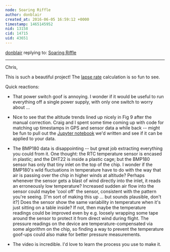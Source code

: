 ```yaml
---
node: Soaring Riffle
author: donblair
created_at: 2016-06-05 16:59:12 +0000
timestamp: 1465145952
nid: 13158
cid: 14715
uid: 43651
---
```




[donblair](../profile/donblair) replying to: [Soaring Riffle](../notes/cfastie/06-02-2016/soaring-riffle)

----
Chris,

This is such a beautiful project! The [lapse rate](https://en.wikipedia.org/wiki/Lapse_rate) calculation is so fun to see.

Quick reactions:

- That power switch goof is annoying.  I wonder if it would be useful to run everything off a single power supply, with only one switch to worry about ...

- Nice to see that the altitude trends lined up nicely in Fig 9 after the manual correction.  Craig and I spent some time coming up with code for matching up timestamps in GPS and sensor data a while back -- might be fun to pull out the [Jupyter notebook](https://github.com/p-v-o-s/rssi-map/blob/master/timing_match.ipynb) we'd written and see if it can be applied to your data.

- The BMP180 data is disappointing -- but great job extracting everything you could from it.  One thought:  the RTC temperature sensor is encased in plastic; and the DHT22 is inside a plastic cage; but the BMP180 sensor has only that tiny inlet on the top of the chip.  I wonder if the BMP180's wild fluctuations in temperature have to do with the way that air is passing over the chip in higher winds at altitude?  Perhaps whenever the sensor gets a blast of wind directly into the inlet, it reads an erroneously low temperature?  Increased sudden air flow into the sensor could maybe 'cool off' the sensor, consistent with the pattern you're seeing. [I'm sort of making this up ... but sounds plausible, don't it?]  Does the sensor show the same variability in temperature when it's just sitting on a table inside?  If not, then maybe the temperature readings could be improved even by e.g. loosely wrapping some tape around the sensor to protect it from direct wind during flight.  The pressure readings on the device are temperature-compensated via some algorithm on the chip, so finding a way to prevent the temperature goof-ups could also make for better pressure measurements. 

- The video is incredible.  I'd love to learn the process you use to make it.
